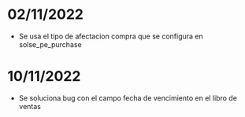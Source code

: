 # 02/11/2022
* Se usa el tipo de afectacion compra que se configura en solse_pe_purchase

# 10/11/2022
* Se soluciona bug con el campo fecha de vencimiento en el libro de ventas